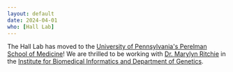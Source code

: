 ```yaml
---
layout: default
date: 2024-04-01
who: [Hall Lab]
---
```


The Hall Lab has moved to the [University of Pennsylvania's Perelman School of Medicine](https://www.pennmedicine.org/)! We are thrilled to be working with [Dr. Marylyn Ritchie](https://ritchielab.org/people/marylyn-ritchie) in the [Institute for Biomedical Informatics and Department of Genetics](https://ibi.med.upenn.edu/).
